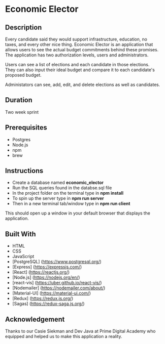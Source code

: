 # Economic Elector

## Description

Every candidate said they would support infrastructure, education, no taxes, and every other nice thing. Economic Elector is an application that allows users to see the actual budget commitments behind these promises. The application has two authorization levels, users and administrators.

Users can see a list of elections and each candidate in those elections. They can also input their ideal budget and compare it to each candidate's proposed budget.

Administators can see, add, edit, and delete elections as well as candidates.

## Duration

Two week sprint

## Prerequisites

- Postgres
- Node.js
- npm
- brew

## Instructions

* Create a database named **economic_elector**
* Run the SQL queries found in the databse.sql file
* In the project folder on the terminal type in **npm install**
* To spin up the server type in **npm run server**
* Then in a new terminal tab/window type in **npm run client**

This should open up a window in your default browser that displays the application.

## Built With

* HTML
* CSS
* JavaScript
* [PostgreSQL] (https://www.postgresql.org/)
* [Express] (https://expressjs.com/)
* [React] (https://reactjs.org/)
* [Node.js] (https://nodejs.org/en/)
* [react-vis] (https://uber.github.io/react-vis/)
* [Nodemailer] (https://nodemailer.com/about/)
* [Material-UI] (https://material-ui.com/)
* [Redux] (https://redux.js.org/)
* [Sagas] (https://redux-saga.js.org/)

## Acknowledgement

Thanks to our Casie Siekman and Dev Java at Prime Digital Academy who equipped and helped us to make this application a reality.
